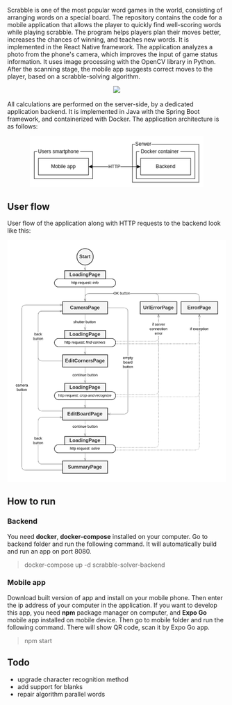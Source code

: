 
Scrabble is one of the most popular word games in the world, consisting of arranging words on a special board. The repository contains the code for a mobile application that allows the player to quickly find well-scoring words while playing scrabble. The program helps players plan their moves better, increases the chances of winning, and teaches new words. It is implemented in the React Native framework.
The application analyzes a photo from the phone's camera, which improves the input of game status information. It uses image processing with the OpenCV library in Python. After the scanning stage, the mobile app suggests correct moves to the player, based on a scrabble-solving algorithm. 
<p align="center">
<img src="https://github.com/kristopalka/scrabble-solver/blob/master/resources/gitresources/app_demo.gif?raw=true" width="300"/>
</p>

All calculations are performed on the server-side, by a dedicated application backend. It is implemented in Java with the Spring Boot framework, and containerized with Docker. The application architecture is as follows:
<p align="center">
<img src="https://github.com/kristopalka/scrabble-solver/blob/master/resources/gitresources/architekture.png?raw=true" width="400"/>
</p>


## User flow
User flow of the application along with HTTP requests to the backend look like this:
<p align="center">
<img src="https://github.com/kristopalka/scrabble-solver/blob/master/resources/gitresources/user_flow.png?raw=true" width="600"/>
</p>


## How to run

### Backend
You need **docker**, **docker-compose** installed on your computer. Go to backend folder and run the following command. It will automatically build and run an app on port 8080.
> docker-compose up -d scrabble-solver-backend


### Mobile app
Download built version of app and install on your mobile phone. Then enter the ip address of your computer in the application. 
If you want to develop this app, you need **npm** package manager on computer, and **Expo Go** mobile app installed on mobile device. Then go to mobile folder and run the following command. There will show QR code, scan it by Expo Go app.
> npm start


## Todo
 - upgrade character recognition method
 - add support for blanks
 - repair algorithm parallel words
